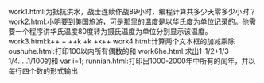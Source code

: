 work1.html:为抵抗洪水，战士连续作战89小时，编程计算共多少天零多少小时？
work2.html:小明要到美国旅游，可是那里的温度是以华氏度为单位记录的。他需要一个程序讲华氏温度80度转为摄氏温度为单位分别显示该温度。
work3.html:k++ + ++k +k +k++
work4.html:计算两个文本框的加减乘除
oushuhe.html:打印100以内所有偶数的和
work6he.html:求出1-1/2+1/3-1/4…..1/100的和 var i=1; 
runnian.html:打印出1000-2000年中所有的闰年，并以每行四个数的形式输出